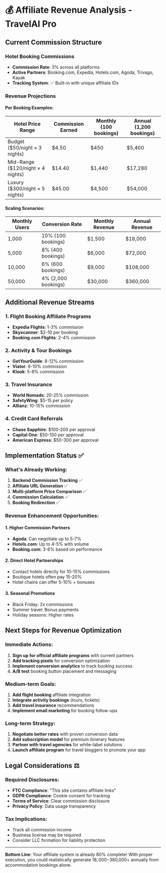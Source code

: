 # 💰 Affiliate Revenue Analysis - TravelAI Pro

## Current Commission Structure

### Hotel Booking Commissions
- **Commission Rate**: 3% across all platforms
- **Active Partners**: Booking.com, Expedia, Hotels.com, Agoda, Trivago, Kayak
- **Tracking System**: ✅ Built-in with unique affiliate IDs

### Revenue Projections

#### Per Booking Examples:
| Hotel Price Range | Commission Earned | Monthly (100 bookings) | Annual (1,200 bookings) |
|------------------|-------------------|----------------------|------------------------|
| Budget ($50/night × 3 nights) | $4.50 | $450 | $5,400 |
| Mid-Range ($120/night × 4 nights) | $14.40 | $1,440 | $17,280 |
| Luxury ($300/night × 5 nights) | $45.00 | $4,500 | $54,000 |

#### Scaling Scenarios:
| Monthly Users | Conversion Rate | Monthly Revenue | Annual Revenue |
|--------------|----------------|-----------------|----------------|
| 1,000 | 10% (100 bookings) | $1,500 | $18,000 |
| 5,000 | 8% (400 bookings) | $6,000 | $72,000 |
| 10,000 | 6% (600 bookings) | $9,000 | $108,000 |
| 50,000 | 4% (2,000 bookings) | $30,000 | $360,000 |

## Additional Revenue Streams

### 1. Flight Booking Affiliate Programs
- **Expedia Flights**: 1-3% commission
- **Skyscanner**: $2-10 per booking
- **Booking.com Flights**: 2-4% commission

### 2. Activity & Tour Bookings
- **GetYourGuide**: 8-12% commission
- **Viator**: 6-10% commission
- **Klook**: 5-8% commission

### 3. Travel Insurance
- **World Nomads**: 20-25% commission
- **SafetyWing**: $5-15 per policy
- **Allianz**: 10-15% commission

### 4. Credit Card Referrals
- **Chase Sapphire**: $100-200 per approval
- **Capital One**: $50-150 per approval
- **American Express**: $50-300 per approval

## Implementation Status ✅

### What's Already Working:
1. **Backend Commission Tracking** ✅
2. **Affiliate URL Generation** ✅
3. **Multi-platform Price Comparison** ✅
4. **Commission Calculation** ✅
5. **Booking Redirection** ✅

### Revenue Enhancement Opportunities:

#### 1. Higher Commission Partners
- **Agoda**: Can negotiate up to 5-7%
- **Hotels.com**: Up to 4-5% with volume
- **Booking.com**: 3-6% based on performance

#### 2. Direct Hotel Partnerships
- Contact hotels directly for 10-15% commissions
- Boutique hotels often pay 15-20%
- Hotel chains can offer 5-10% + bonuses

#### 3. Seasonal Promotions
- Black Friday: 2x commissions
- Summer travel: Bonus payments
- Holiday seasons: Higher rates

## Next Steps for Revenue Optimization

### Immediate Actions:
1. **Sign up for official affiliate programs** with current partners
2. **Add tracking pixels** for conversion optimization
3. **Implement conversion analytics** to track booking success
4. **A/B test** booking button placement and messaging

### Medium-term Goals:
1. **Add flight booking** affiliate integration
2. **Integrate activity bookings** (tours, tickets)
3. **Add travel insurance** recommendations
4. **Implement email marketing** for booking follow-ups

### Long-term Strategy:
1. **Negotiate better rates** with proven conversion data
2. **Add subscription model** for premium itinerary features
3. **Partner with travel agencies** for white-label solutions
4. **Launch affiliate program** for travel bloggers to promote your app

## Legal Considerations ⚖️

### Required Disclosures:
- **FTC Compliance**: "This site contains affiliate links"
- **GDPR Compliance**: Cookie consent for tracking
- **Terms of Service**: Clear commission disclosure
- **Privacy Policy**: Data usage transparency

### Tax Implications:
- Track all commission income
- Business license may be required
- Consider LLC formation for liability protection

---

**Bottom Line**: Your affiliate system is already 80% complete! With proper execution, you could realistically generate $18,000-$360,000+ annually from accommodation bookings alone.